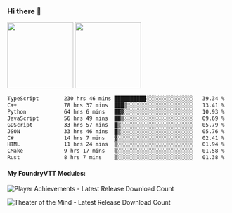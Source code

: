 ### Hi there 👋

<img height="150em" src="https://github-readme-stats.vercel.app/api?username=EddieDover&count_private=true&include_all_commits=true&show_icons=true&theme=dracula&hide_border=false&rank_icon=percentile"/>
<img height="150em" src="https://github-readme-stats.vercel.app/api/top-langs/?username=EddieDover&theme=dracula&hide_border=false&&layout=compact&langs_count=20" />

<!--START_SECTION:waka-->

```txt
TypeScript        230 hrs 46 mins ██████████░░░░░░░░░░░░░░░   39.34 %
C++               78 hrs 37 mins  ███▒░░░░░░░░░░░░░░░░░░░░░   13.41 %
Python            64 hrs 6 mins   ██▓░░░░░░░░░░░░░░░░░░░░░░   10.93 %
JavaScript        56 hrs 49 mins  ██▒░░░░░░░░░░░░░░░░░░░░░░   09.69 %
GDScript          33 hrs 57 mins  █▒░░░░░░░░░░░░░░░░░░░░░░░   05.79 %
JSON              33 hrs 46 mins  █▒░░░░░░░░░░░░░░░░░░░░░░░   05.76 %
C#                14 hrs 7 mins   ▓░░░░░░░░░░░░░░░░░░░░░░░░   02.41 %
HTML              11 hrs 24 mins  ▒░░░░░░░░░░░░░░░░░░░░░░░░   01.94 %
CMake             9 hrs 17 mins   ▒░░░░░░░░░░░░░░░░░░░░░░░░   01.58 %
Rust              8 hrs 7 mins    ▒░░░░░░░░░░░░░░░░░░░░░░░░   01.38 %
```

<!--END_SECTION:waka-->

#### My FoundryVTT Modules:

  ![Player Achievements - Latest Release Download Count](https://img.shields.io/badge/dynamic/json?label=Player%20Achievements%20-%20Downloads@latest&query=assets%5B1%5D.download_count&url=https%3A%2F%2Fapi.github.com%2Frepos%2FEddieDover%2Ffvtt-player-achievements%2Freleases%2Flatest)

  ![Theater of the Mind - Latest Release Download Count](https://img.shields.io/badge/dynamic/json?label=Theater%20Of%20The%20Mind%20-%20Downloads@latest&query=assets%5B1%5D.download_count&url=https%3A%2F%2Fapi.github.com%2Frepos%2FEddieDover%2Ftheater-of-the-mind%2Freleases%2Flatest)

<a rel="me" href="https://techhub.social/@EddieDover"></a>
